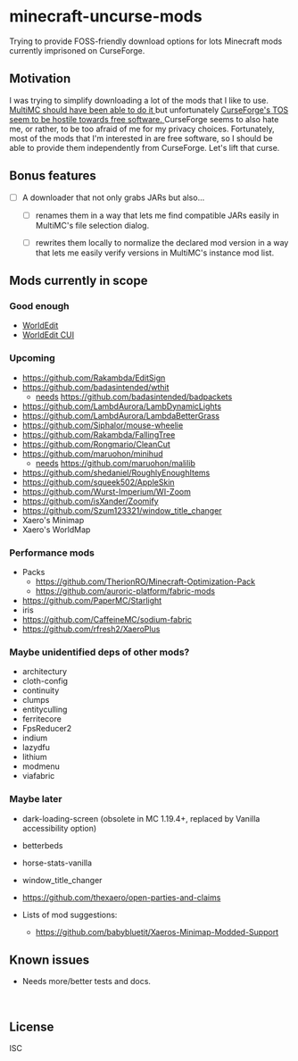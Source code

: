 ﻿
<!--#echo json="package.json" key="name" underline="=" -->
minecraft-uncurse-mods
======================
<!--/#echo -->

<!--#echo json="package.json" key="description" -->
Trying to provide FOSS-friendly download options for lots Minecraft mods
currently imprisoned on CurseForge.
<!--/#echo -->



Motivation
----------

I was trying to simplify downloading a lot of the mods that I like to use.
[MultiMC should have been able to do it
](https://github.com/MultiMC/Launcher/issues/5134)
but unfortunately
[CurseForge's TOS seem to be hostile towards free software.
](https://github.com/MultiMC/Launcher/issues/4762)
CurseForge seems to also hate me, or rather, to be too afraid of me
for my privacy choices.
Fortunately, most of the mods that I'm interested in are free software,
so I should be able to provide them independently from CurseForge.
Let's lift that curse.



Bonus features
--------------

* [ ] A downloader that not only grabs JARs but also…
  * [ ] renames them in a way that lets me find compatible JARs easily in
        MultiMC's file selection dialog.
  * [ ] rewrites them locally to normalize the declared mod version in a way
        that lets me easily verify versions in MultiMC's instance mod list.



Mods currently in scope
-----------------------

### Good enough

* [WorldEdit](known_mods/worldedit/)
* [WorldEdit CUI](known_mods/worldeditcui/)

### Upcoming

* https://github.com/Rakambda/EditSign
* https://github.com/badasintended/wthit
  * [needs](https://github.com/badasintended/wthit/blob/4cafc52a34d1726ec324ff393c9b6f197c7a96d0/docs/plugin/getting_started.md?plain=1#L22)
    https://github.com/badasintended/badpackets
* https://github.com/LambdAurora/LambDynamicLights
* https://github.com/LambdAurora/LambdaBetterGrass
* https://github.com/Siphalor/mouse-wheelie
* https://github.com/Rakambda/FallingTree
* https://github.com/Rongmario/CleanCut
* https://github.com/maruohon/minihud
  * [needs](https://github.com/maruohon/minihud/blob/b6e5d670fe6a2dd5ef86d964830b12beed5686ae/README.md?plain=1#L18)
    https://github.com/maruohon/malilib
* https://github.com/shedaniel/RoughlyEnoughItems
* https://github.com/squeek502/AppleSkin
* https://github.com/Wurst-Imperium/WI-Zoom
* https://github.com/isXander/Zoomify
* https://github.com/Szum123321/window_title_changer
* Xaero's Minimap
* Xaero's WorldMap


### Performance mods

* Packs
  * https://github.com/TherionRO/Minecraft-Optimization-Pack
  * https://github.com/auroric-platform/fabric-mods
* https://github.com/PaperMC/Starlight
* iris
* https://github.com/CaffeineMC/sodium-fabric
* https://github.com/rfresh2/XaeroPlus


### Maybe unidentified deps of other mods?
* architectury
* cloth-config
* continuity
* clumps
* entityculling
* ferritecore
* FpsReducer2
* indium
* lazydfu
* lithium
* modmenu
* viafabric


### Maybe later
* dark-loading-screen (obsolete in MC 1.19.4+, replaced by Vanilla accessibility option)
* betterbeds
* horse-stats-vanilla
* window_title_changer
* https://github.com/thexaero/open-parties-and-claims

* Lists of mod suggestions:
  * https://github.com/babybluetit/Xaeros-Minimap-Modded-Support






<!--#toc stop="scan" -->



Known issues
------------

* Needs more/better tests and docs.




&nbsp;


License
-------
<!--#echo json="package.json" key=".license" -->
ISC
<!--/#echo -->
